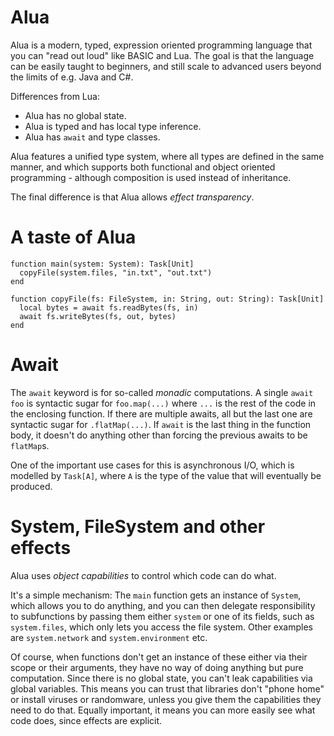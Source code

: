 # Alua
Alua is a modern, typed, expression oriented programming language that you can "read out loud" like BASIC and Lua. The goal is that the language can be easily taught to beginners, and still scale to advanced users beyond the limits of e.g. Java and C#.

Differences from Lua:

 * Alua has no global state.
 * Alua is typed and has local type inference.
 * Alua has `await` and type classes.

Alua features a unified type system, where all types are defined in the same manner, and which supports both functional and object oriented programming - although composition is used instead of inheritance. 

The final difference is that Alua allows *effect transparency*.


# A taste of Alua

```
function main(system: System): Task[Unit]
  copyFile(system.files, "in.txt", "out.txt")
end

function copyFile(fs: FileSystem, in: String, out: String): Task[Unit]
  local bytes = await fs.readBytes(fs, in)
  await fs.writeBytes(fs, out, bytes)
end
```


# Await

The `await` keyword is for so-called *monadic* computations. A single `await foo` is syntactic sugar for `foo.map(...)` where `...` is the rest of the code in the enclosing function. If there are multiple awaits, all but the last one are syntactic sugar for `.flatMap(...)`. If `await` is the last thing in the function body, it doesn't do anything other than forcing the previous awaits to be `flatMap`s.

One of the important use cases for this is asynchronous I/O, which is modelled by `Task[A]`, where `A` is the type of the value that will eventually be produced.


# System, FileSystem and other effects

Alua uses *object capabilities* to control which code can do what. 

It's a simple mechanism: The `main` function gets an instance of `System`, which allows you to do anything, and you can then delegate responsibility to subfunctions by passing them either `system` or one of its fields, such as `system.files`, which only lets you access the file system. Other examples are `system.network` and `system.environment` etc. 

Of course, when functions don't get an instance of these either via their scope or their arguments, they have no way of doing anything but pure computation. Since there is no global state, you can't leak capabilities via global variables. This means you can trust that libraries don't "phone home" or install viruses or randomware, unless you give them the capabilities they need to do that. Equally important, it means you can more easily see what code does, since effects are explicit.

